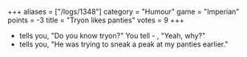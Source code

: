 +++
aliases = ["/logs/1348"]
category = "Humour"
game = "Imperian"
points = -3
title = "Tryon likes panties"
votes = 9
+++

- tells you, "Do you know tryon?"
You tell - , "Yeah, why?"
- tells you, "He was trying to sneak a peak at my panties earlier."